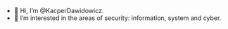 - 👋 Hi, I’m @KacperDawidowicz.
- 👀 I’m interested in the areas of security: information, system and cyber.

<!---
KacperDawidowicz/KacperDawidowicz is a ✨ special ✨ repository because its `README.md` (this file) appears on your GitHub profile.
You can click the Preview link to take a look at your changes.
--->
